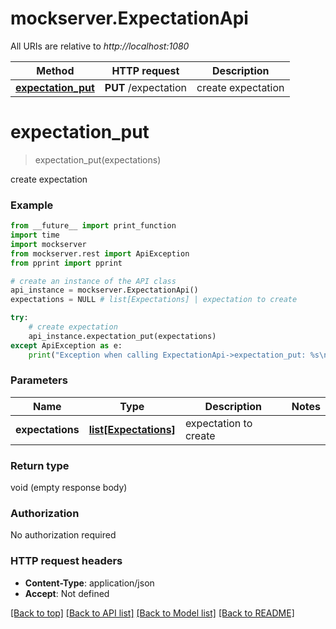# mockserver.ExpectationApi

All URIs are relative to *http://localhost:1080*

Method | HTTP request | Description
------------- | ------------- | -------------
[**expectation_put**](ExpectationApi.md#expectation_put) | **PUT** /expectation | create expectation


# **expectation_put**
> expectation_put(expectations)

create expectation

### Example
```python
from __future__ import print_function
import time
import mockserver
from mockserver.rest import ApiException
from pprint import pprint

# create an instance of the API class
api_instance = mockserver.ExpectationApi()
expectations = NULL # list[Expectations] | expectation to create

try:
    # create expectation
    api_instance.expectation_put(expectations)
except ApiException as e:
    print("Exception when calling ExpectationApi->expectation_put: %s\n" % e)
```

### Parameters

Name | Type | Description  | Notes
------------- | ------------- | ------------- | -------------
 **expectations** | [**list[Expectations]**](list.md)| expectation to create | 

### Return type

void (empty response body)

### Authorization

No authorization required

### HTTP request headers

 - **Content-Type**: application/json
 - **Accept**: Not defined

[[Back to top]](#) [[Back to API list]](../README.md#documentation-for-api-endpoints) [[Back to Model list]](../README.md#documentation-for-models) [[Back to README]](../README.md)

